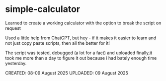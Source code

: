 # simple-calculator
Learned to create a working calculator with the option to break the script on request

Used a little help from ChatGPT, but hey - if it makes it easier to learn and not just copy paste scripts, then all the better for it!

The script was tested, debugged (a lot for a fact) and uploaded finally,it took me more than a day to figure it out because i had bately enough time yesterday.

CREATED: 08-09 August 2025
UPLOADED: 09 August 2025
